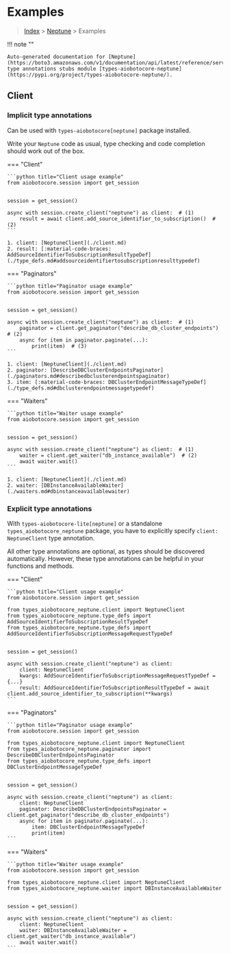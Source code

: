 # Examples

> [Index](../README.md) > [Neptune](./README.md) > Examples

!!! note ""

    Auto-generated documentation for [Neptune](https://boto3.amazonaws.com/v1/documentation/api/latest/reference/services/neptune.html#Neptune)
    type annotations stubs module [types-aiobotocore-neptune](https://pypi.org/project/types-aiobotocore-neptune/).

## Client

### Implicit type annotations

Can be used with `types-aiobotocore[neptune]` package installed.

Write your `Neptune` code as usual,
type checking and code completion should work out of the box.



=== "Client"

    ```python title="Client usage example"
    from aiobotocore.session import get_session


    session = get_session()

    async with session.create_client("neptune") as client:  # (1)
        result = await client.add_source_identifier_to_subscription()  # (2)
    ```

    1. client: [NeptuneClient](./client.md)
    2. result: [:material-code-braces: AddSourceIdentifierToSubscriptionResultTypeDef](./type_defs.md#addsourceidentifiertosubscriptionresulttypedef) 



=== "Paginators"

    ```python title="Paginator usage example"
    from aiobotocore.session import get_session


    session = get_session()

    async with session.create_client("neptune") as client:  # (1)
        paginator = client.get_paginator("describe_db_cluster_endpoints")  # (2)
        async for item in paginator.paginate(...):
            print(item)  # (3)
    ```

    1. client: [NeptuneClient](./client.md)
    2. paginator: [DescribeDBClusterEndpointsPaginator](./paginators.md#describedbclusterendpointspaginator)
    3. item: [:material-code-braces: DBClusterEndpointMessageTypeDef](./type_defs.md#dbclusterendpointmessagetypedef) 



=== "Waiters"

    ```python title="Waiter usage example"
    from aiobotocore.session import get_session


    session = get_session()

    async with session.create_client("neptune") as client:  # (1)
        waiter = client.get_waiter("db_instance_available")  # (2)
        await waiter.wait()
    ```

    1. client: [NeptuneClient](./client.md)
    2. waiter: [DBInstanceAvailableWaiter](./waiters.md#dbinstanceavailablewaiter)


### Explicit type annotations

With `types-aiobotocore-lite[neptune]`
or a standalone `types_aiobotocore_neptune` package, you have to explicitly specify
`client: NeptuneClient` type annotation.

All other type annotations are optional, as types should be discovered automatically.
However, these type annotations can be helpful in your functions and methods.


=== "Client"

    ```python title="Client usage example"
    from aiobotocore.session import get_session

    from types_aiobotocore_neptune.client import NeptuneClient
    from types_aiobotocore_neptune.type_defs import AddSourceIdentifierToSubscriptionResultTypeDef
    from types_aiobotocore_neptune.type_defs import AddSourceIdentifierToSubscriptionMessageRequestTypeDef


    session = get_session()

    async with session.create_client("neptune") as client:
        client: NeptuneClient
        kwargs: AddSourceIdentifierToSubscriptionMessageRequestTypeDef = {...}
        result: AddSourceIdentifierToSubscriptionResultTypeDef = await client.add_source_identifier_to_subscription(**kwargs)
    ```



=== "Paginators"

    ```python title="Paginator usage example"
    from aiobotocore.session import get_session

    from types_aiobotocore_neptune.client import NeptuneClient
    from types_aiobotocore_neptune.paginator import DescribeDBClusterEndpointsPaginator
    from types_aiobotocore_neptune.type_defs import DBClusterEndpointMessageTypeDef


    session = get_session()

    async with session.create_client("neptune") as client:
        client: NeptuneClient
        paginator: DescribeDBClusterEndpointsPaginator = client.get_paginator("describe_db_cluster_endpoints")
        async for item in paginator.paginate(...):
            item: DBClusterEndpointMessageTypeDef
            print(item)
    ```



=== "Waiters"

    ```python title="Waiter usage example"
    from aiobotocore.session import get_session

    from types_aiobotocore_neptune.client import NeptuneClient
    from types_aiobotocore_neptune.waiter import DBInstanceAvailableWaiter


    session = get_session()

    async with session.create_client("neptune") as client:
        client: NeptuneClient
        waiter: DBInstanceAvailableWaiter = client.get_waiter("db_instance_available")
        await waiter.wait()
    ```
